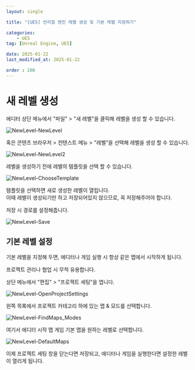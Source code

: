 ```yaml
---
layout: single

title: "[UE5] 언리얼 엔진 레벨 생성 및 기본 레벨 지정하기"

categories:
    - UE5
tag: [Unreal Engine, UE5]

date: 2025-01-22
last_modified_at: 2025-01-22

order : 200
---
```


# 새 레벨 생성

에디터 상단 메뉴에서 "파일" > "새 레벨"을 클릭해 레벨을 생성 할 수 있습니다.

![NewLevel-NewLevel]({{site.url}}/images/Unreal/ue5/2025-01-22-NewLevel/NewLevel-NewLevel.PNG)

혹은 콘텐츠 브라우저 > 컨텐스트 메뉴 > "레벨"을 선택해 레벨을 생성 할 수 있습니다.

![NewLevel-NewLevel2]({{site.url}}/images/Unreal/ue5/2025-01-22-NewLevel/NewLevel-NewLevel2.PNG)

레벨을 생성하기 전에 레벨의 템플릿을 선택 할 수 있습니다.

![NewLevel-ChooseTemplate]({{site.url}}/images/Unreal/ue5/2025-01-22-NewLevel/NewLevel-ChooseTemplate.PNG)

템플릿을 선택하면 새로 생성한 레벨이 열립니다.  
이때 레벨이 생성되기만 하고 저장되어있지 않으므로, 꼭 저장해주어야 합니다.

저장 시 경로를 설정해줍니다.

![NewLevel-Save]({{site.url}}/images/Unreal/ue5/2025-01-22-NewLevel/NewLevel-Save.PNG)

## 기본 레벨 설정

기본 레벨을 지정해 두면, 에디터나 게임 실행 시 항상 같은 맵에서 시작하게 됩니다.

프로젝트 관리나 협업 시 무척 유용합니다.

상단 메뉴에서 "편집" > "프로젝트 세팅"을 엽니다.

![NewLevel-OpenProjectSettings]({{site.url}}/images/Unreal/ue5/2025-01-22-NewLevel/NewLevel-OpenProjectSettings.PNG)

왼쪽 목록에서 프로젝트 카테고리 하에 있는 맵 & 모드를 선택합니다.

![NewLevel-FindMaps_Modes]({{site.url}}/images/Unreal/ue5/2025-01-22-NewLevel/NewLevel-FindMaps_Modes.PNG)

여기서 에디터 시작 맵 게임 기본 맵을 원하는 레벨로 선택합니다.

![NewLevel-DefaultMaps]({{site.url}}/images/Unreal/ue5/2025-01-22-NewLevel/NewLevel-DefaultMaps.PNG)

이제 프로젝트 세팅 창을 닫는다면 저장되고, 에디터나 게임을 실행한다면 설정한 레벨이 열리게 됩니다.